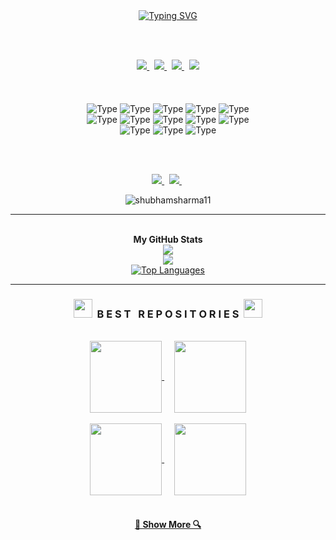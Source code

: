 <div align=center>
  <a href="https://git.io/typing-svg"><img src="http://readme-typing-svg.herokuapp.com?font=Fira+Code&duration=4000&pause=1000&color=FFFFFF&center=true&width=520&lines=Hey+My+name+is+Shubham+Sharma;I'm+a+.Net+Full+Stack +DevOps +Engineer" alt="Typing SVG" /></a>
</div>

<br> <br>
<div align="center">
  <a href="https://www.linkedin.com/in/shubhamsharma17/">
    <img src="https://img.shields.io/badge/LinkedIn%20-%0A66C2.svg?&style=for-the-badge&logo=LinkedIn&logoColor=000000&color=FFFFFF" target="_blank"/>
  </a>
  &nbsp;
  <a href="https://shubhamsharma11.github.io/">
    <img src="https://img.shields.io/badge/Portfolio%20-%FFFFFF.svg?&style=for-the-badge&logo=Vercel&logoColor=000000&color=FFFFFF" target="_blank"/>
  </a>
   &nbsp;
  <a href="">
    <img src="https://img.shields.io/badge/Youtube-%FFFFFF.svg?&style=for-the-badge&logo=Youtube&logoColor=000000&color=FFFFFF" target="_blank"/>
  </a>
   &nbsp;
  <a href="">
    <img src="https://img.shields.io/badge/Instagram%20-%FFFFFF.svg?&style=for-the-badge&logo=instagram&logoColor=000000&color=FFFFFF" target="_blank"/>
  </a>
</div>
<br><br>
<br />
<div align="center">
  <img alt="Type" src="https://img.shields.io/badge/.Net Core-000000?style=for-the-badge&color=FFFFFF" />
  <img alt="Type" src="https://img.shields.io/badge/.Net Framework-000000?style=for-the-badge&color=FFFFFF" />
  <img alt="Type" src="https://img.shields.io/badge/Mysql-000000?style=for-the-badge&color=FFFFFF" />
  <img alt="Type" src="https://img.shields.io/badge/react-000000?style=for-the-badge&color=FFFFFF" />
  <img alt="Type" src="https://img.shields.io/badge/Vue-000000?style=for-the-badge&color=FFFFFF" />
  <br/>
  <img alt="Type" src="https://img.shields.io/badge/Azure Devops-000000?style=for-the-badge&color=FFFFFF" />
  <img alt="Type" src="https://img.shields.io/badge/Kubernetes-000000?style=for-the-badge&color=FFFFFF" />
  <img alt="Type" src="https://img.shields.io/badge/Docker-000000?style=for-the-badge&color=FFFFFF" />
  <img alt="Type" src="https://img.shields.io/badge/Ansible-000000?style=for-the-badge&color=FFFFFF" />
  <img alt="Type" src="https://img.shields.io/badge/Terraform-000000?style=for-the-badge&color=FFFFFF" />
  <br/>  
  <img alt="Type" src="https://img.shields.io/badge/HTML5-000000?style=for-the-badge&color=FFFFFF" />
  <img alt="Type" src="https://img.shields.io/badge/CSS-000000?style=for-the-badge&color=FFFFFF" />
  <img alt="Type" src="https://img.shields.io/badge/Javascript-000000?style=for-the-badge&color=FFFFFF" />
</div>

<br><br>
<div align="center">
<a  href="https://www.github.com/shubhamsharma11" target="_blank" rel="noreferrer"><img
src="https://img.shields.io/github/followers/shubhamsharma11?logo=github&logoColor=000000&style=for-the-badge&color=000000&labelColor=FFFFFF" />
</a>
 &nbsp;
<a  href="" target="_blank" rel="noreferrer"><img
src="https://img.shields.io/youtube/channel/subscribers/UCFdrSW0_sTp7950tIp6zafQ?logo=youtube&logoColor=000000&style=for-the-badge&color=000000&labelColor=FFFFFF" />
</a>
 &nbsp;
<p > <img src="https://komarev.com/ghpvc/?username=shubhamsharma11&label=Profile%20views&color=000000&labelColor=FFFFFF&style=for-the-badge" alt="shubhamsharma11" /> </p>

</div>
<hr>
<br>

 
<div align=center>
   <b align="center" >My GitHub Stats</b>
  <br>
  <a href="https://github.com/shubhamsharma11/">
    <img src="https://github-readme-stats.vercel.app/api?username=shubhamsharma11&show_icons=true&icon_color=FFFFFF&theme=dark&bg_color=FFFFFF00&hide_title=true&hide_border=true&hide=prs&include_all_commits=true" />
  </a>
 

<br>
<a href="http://www.github.com/shubhamsharma11"><img src="https://github-readme-streak-stats.herokuapp.com/?user=shubhamsharma11&stroke=ffffff&background=FFFFFF00&theme=dark&ring=22c55e&fire=22c55e&currStreakNum=ffffff&currStreakLabel=22c55e&sideNums=ffffff&sideLabels=ffffff&dates=ffffff&hide_border=true" /></a>

<br>
<a href="https://github.com/shubhamsharma11" align="left"><img src="https://github-readme-stats.vercel.app/api/top-langs/?username=shubhamsharma11&langs_count=10&title_color=22c55e&text_color=ffffff&icon_color=0891b2&bg_color=FFFFFF00&theme=dark&hide_border=true&locale=en&custom_title=Top%20%Languages" alt="Top Languages" /></a>
</div>



<hr>



<h3 align="center"><img src="https://slackmojis.com/emojis/59967-duck_dance/download" width="30"/>&nbsp;&nbsp;B E S T &nbsp; R E P O S I T O R I E S&nbsp;&nbsp;<img src="https://slackmojis.com/emojis/59967-duck_dance/download" width="30"/></h3>

<br> 

<div width="100%" align="center">
  <a align="center" href="https://github.com/shubhamsharma11/manoj_portfolio" title="Manoj_Portfolio">
    <img align="center" height="115" src="https://github-readme-stats-git-masterrstaa-rickstaa.vercel.app/api/pin/?username=shubhamsharma11&repo=manoj_portfolio&theme=dark&icon_color=FFFFFF&border_color=FFFFFF&bg_color=FFFFFF00&border_radius=10">
  </a>
  &nbsp;&nbsp;&nbsp;
  <a align="center" href="https://github.com/shubhamsharma11/Blog_App" title="Blog App">
    <img align="center" height="115" src="https://github-readme-stats-git-masterrstaa-rickstaa.vercel.app/api/pin/?username=shubhamsharma11&repo=Blog_App&theme=dark&icon_color=FFFFFF&border_color=FFFFFF&bg_color=FFFFFF00&border_radius=10">
  </a>
</div>

<br/>

<div width="100%" align="center">
  <a align="center" href="https://github.com/shubhamsharma11/calculator" title="Calculator">
    <img align="center" height="115" src="https://github-readme-stats-git-masterrstaa-rickstaa.vercel.app/api/pin/?username=shubhamsharma11&repo=calculator&theme=dark&icon_color=FFFFFF&border_color=FFFFFF&bg_color=FFFFFF00&border_radius=10">
  </a>
  &nbsp;&nbsp;&nbsp;
  <a align="center" href="https://github.com/shubhamsharma11/Tic-Tac-Toe-Game" title="Tic-Tac-Toe-Game">
    <img align="center" height="115" src="https://github-readme-stats-git-masterrstaa-rickstaa.vercel.app/api/pin/?username=shubhamsharma11&repo=Tic-Tac-Toe-Game&theme=dark&icon_color=FFFFFF&border_color=FFFFFF&bg_color=FFFFFF00&border_radius=10">
  </a>
</div>

<br>

<h4 align="center">
  <a href="https://github.com/shubhamsharma11?tab=repositories" title="Show Repositories">🔎 Show More 🔍</a>
  

</a></div><br /><br /><br /><br /><br /><br /><br />
<!--
- 🔭 I’m currently working on ...
- 🌱 I’m currently learning ...
- 👯 I’m looking to collaborate on ...
- 🤔 I’m looking for help with ...
- 💬 Ask me about ...
- 📫 How to reach me: ...
- 😄 Pronouns: ...
- ⚡ Fun fact: ...
-->
